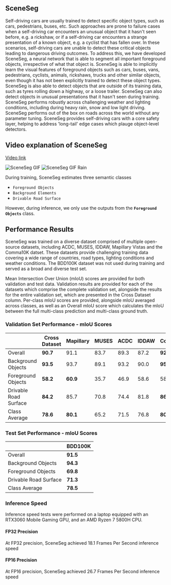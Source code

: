 ## SceneSeg
Self-driving cars are usually trained to detect specific object types, such as cars, pedestrians, buses, etc. Such approaches are prone to failure cases when a self-driving car encounters an unusual object that it hasn't seen before, e.g. a rickshaw, or if a self-driving car encounters a strange presentation of a known object, e.g. a cyclist that has fallen over. In these scenarios, self-driving cars are unable to detect these critical objects leading to dangerous driving outcomes. To address this, we have developed SceneSeg, a neural network that is able to segment all important foreground objects, irrespective of what that object is. SceneSeg is able to implicitly learn the visual features of foreground objects such as cars, buses, vans, pedestrians, cyclists, animals, rickshaws, trucks and other similar objects, even though it has not been explicitly trained to detect these object types. SceneSeg is also able to detect objects that are outside of its training data, such as tyres rolling down a highway, or a loose trailer. SceneSeg can also detect objects in unusual presentations that it hasn't seen during training. SceneSeg performs robustly across challenging weather and lighting conditions, including during heavy rain, snow and low light driving. SceneSeg performs out of the box on roads across the world without any parameter tuning. SceneSeg provides self-driving cars with a core safety layer, helping to address 'long-tail' edge cases which plauge object-level detectors.

## Video explanation of SceneSeg
[Video link](https://drive.google.com/file/d/1riGlT3Ct-O1Y2C0DqxemwWS233dJrY7F/view?usp=sharing)

![SceneSeg GIF](../Media/SceneSeg_GIF.gif) ![SceneSeg GIF Rain](../Media/SceneSeg_GIF_Rain.gif)

During training, SceneSeg estimates three semantic classes

- `Foreground Objects`
- `Background Elements`
- `Drivable Road Surface`

However, during inference, we only use the outputs from the **`Foreground Objects`** class.

## Performance Results
SceneSeg was trained on a diverse dataset comprised of multiple open-source datasets, including ACDC, MUSES, IDDAW, Mapillary Vistas and the Comma10K datset. These datasets provide challenging training data covering a wide range of countries, road types, lighting conditions and weather conditions. The BDD100K dataset was not used during training and served as a broad and diverse test set.

Mean Intersection Over Union (mIoU) scores are provided for both validation and test data. Validation results are provided for each of the datasets which comprise the complete validation set, alongside the results for the entire validation set, which are presented in the Cross Dataset column. Per-class mIoU scores are provided, alongside mIoU averaged across classes, as well as an Overall mIoU score which calculates the mIoU between the full multi-class prediction and multi-class ground truth.

### Validation Set Performance - mIoU Scores
|| Cross Dataset | Mapillary| MUSES | ACDC | IDDAW | Comma10K |
|--------|---------------|------------------|-------|------|-------|----------|
| Overall | **90.7** | 91.1 | 83.7 | 89.3 | 87.2 | **92.5** |
| Background Objects | **93.5** | 93.7 | 89.1 | 93.2 | 90.0 | **95.1** |
| Foreground Objects | **58.2** | **60.9** | 35.7 | 46.9 | 58.6 | 58.9 |
| Drivable Road Surface | **84.2** | 85.7 | 70.8 | 74.4 | 81.8 | **86.3** |
| Class Average | **78.6** | **80.1** | 65.2 | 71.5 | 76.8 | **80.1** |

### Test Set Performance - mIoU Scores
|| BDD100K |
|-|---------|
| Overall | **91.5** |
| Background Objects | **94.3** |
| Foreground Objects | **69.8** |
| Drivable Road Surface | **71.3** |
| Class Average | **78.5** |

### Inference Speed
Inference speed tests were performed on a laptop equipped with an RTX3060 Mobile Gaming GPU, and an AMD Ryzen 7 5800H CPU. 

#### FP32 Precision
At FP32 precision, SceneSeg achieved 18.1 Frames Per Second inference speed

#### FP16 Precision
At FP16 precision, SceneSeg achieved 26.7 Frames Per Second inference speed
